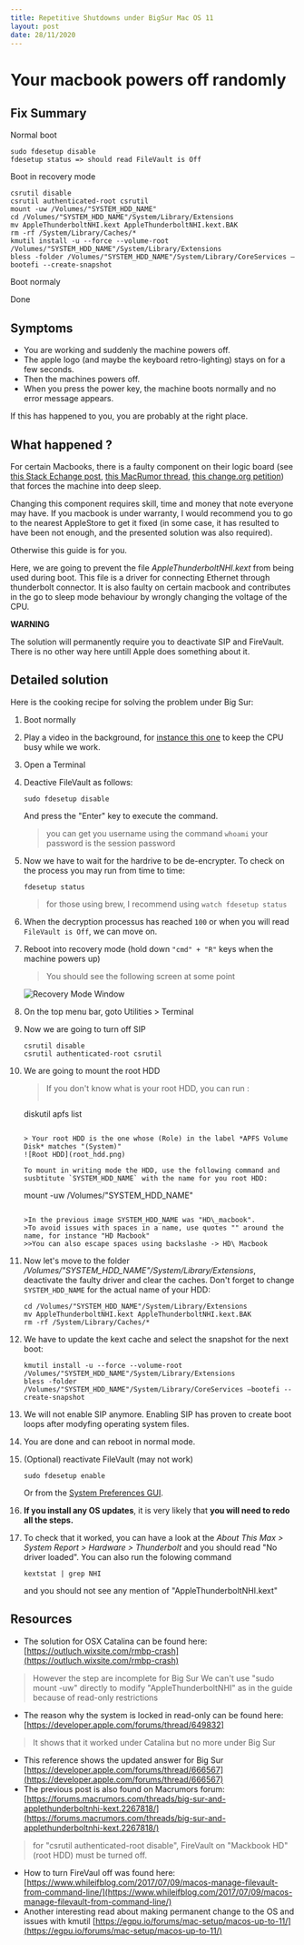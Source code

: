 ```yaml
---
title: Repetitive Shutdowns under BigSur Mac OS 11
layout: post
date: 28/11/2020
---
```


# Your macbook powers off randomly

## Fix Summary

Normal boot
```
sudo fdesetup disable
fdesetup status => should read FileVault is Off
```
Boot in recovery mode
```
csrutil disable
csrutil authenticated-root csrutil
mount -uw /Volumes/"SYSTEM_HDD_NAME"
cd /Volumes/"SYSTEM_HDD_NAME"/System/Library/Extensions
mv AppleThunderboltNHI.kext AppleThunderboltNHI.kext.BAK
rm -rf /System/Library/Caches/*
kmutil install -u --force --volume-root /Volumes/"SYSTEM_HDD_NAME"/System/Library/Extensions
bless -folder /Volumes/"SYSTEM_HDD_NAME"/System/Library/CoreServices —bootefi --create-snapshot
```

Boot normaly

Done

## Symptoms

- You are working and suddenly the machine powers off. 
- The apple logo (and maybe the keyboard retro-lighting) stays on for a few seconds. 
- Then the machines powers off.
- When you press the power key, the machine boots normally and no error message appears.

If this has happened to you, you are probably at the right place.

## What happened ?


For certain Macbooks, there is a faulty component on their logic board (see [this Stack Echange post](https://apple.stackexchange.com/questions/306714/macbook-pro-15-retina-mid-2014-random-shutdowns), [this MacRumor thread](https://forums.macrumors.com/threads/help-updated-to-macos-10-12-4-mbp-randomly-shuts-off.2039446/page-6), [this change.org petition](https://www.change.org/p/apple-admit-to-the-problem-of-macbooks-randomly-shutting-down-and-recall)) that forces the machine into deep sleep.

Changing this component requires skill, time and money that note everyone may have. If you macbook is under warranty, I would recommend you to go to the nearest AppleStore to get it fixed (in some case, it has resulted to have been not enough, and the presented solution was also required).

Otherwise this guide is for you.

Here, we are going to prevent the file *AppleThunderboltNHI.kext* from being used during boot. This file is a driver for connecting Ethernet through thunderbolt connector. It is also faulty on certain macbook and contributes in the go to sleep mode behaviour by wrongly changing the voltage of the CPU.

**WARNING**

The solution will permanently require you to deactivate SIP and FireVault. There is no other way here untill Apple does something about it.


## Detailed solution

Here is the cooking recipe for solving the problem under Big Sur:

1. Boot normally

2. Play a video in the background, for [instance this one](https://www.youtube.com/watch?v=GEZhD3J89ZE) to keep the CPU busy while we work.

3. Open a Terminal

4. Deactive FileVault as follows:
	```
	sudo fdesetup disable
	```

	And press the "Enter" key to execute the command.

	> you can get you username using the command
	> `whoami`
	> your password is the session password

5. Now we have to wait for the hardrive to be de-encrypter. To check on the process you may run from time to time:

	```
	fdesetup status
	```

	> for those using brew, I recommend using `watch fdesetup status`

6. When the decryption processus has reached `100` or when you will read `FileVault is Off`, we can move on.

7. Reboot into recovery mode (hold down `"cmd" + "R"` keys when the machine powers up)

	> You should see the following screen at some point

	![Recovery Mode Window](recovery_mode_window.png)

8. On the top menu bar, goto Utilities > Terminal

9. Now we are going to turn off SIP
	```
	csrutil disable
	csrutil authenticated-root csrutil
	```

10. We are going to mount the root HDD

	> If you don't know what is your root HDD, you can run :
	> ```
	diskutil apfs list
	```

	> Your root HDD is the one whose (Role) in the label *APFS Volume Disk* matches "(System)"
	![Root HDD](root_hdd.png)

	To mount in writing mode the HDD, use the following command and susbtitute `SYSTEM_HDD_NAME` with the name for you root HDD:
	```
	mount -uw /Volumes/"SYSTEM_HDD_NAME"
	```

	>In the previous image SYSTEM_HDD_NAME was "HD\_macbook".
	>To avoid issues with spaces in a name, use quotes "" around the name, for instance "HD Macbook"
	>>You can also escape spaces using backslashe -> HD\ Macbook

11. Now let's move to the folder */Volumes/"SYSTEM_HDD_NAME"/System/Library/Extensions*, deactivate the faulty driver and clear the caches.
	Don't forget to change `SYSTEM_HDD_NAME` for the actual name of your HDD:

	```
	cd /Volumes/"SYSTEM_HDD_NAME"/System/Library/Extensions
	mv AppleThunderboltNHI.kext AppleThunderboltNHI.kext.BAK
	rm -rf /System/Library/Caches/*
	```

12. We have to update the kext cache and select the snapshot for the next boot:
	```
	kmutil install -u --force --volume-root /Volumes/"SYSTEM_HDD_NAME"/System/Library/Extensions
	bless -folder /Volumes/"SYSTEM_HDD_NAME"/System/Library/CoreServices —bootefi --create-snapshot
	```

13. We will not enable SIP anymore. Enabling SIP has proven to create boot loops after modyfing operating system files.

14. You are done and can reboot in normal mode.

15. (Optional) reactivate FileVault (may not work)

	```
	sudo fdesetup enable
	```

	Or from the [System Preferences GUI](https://support.apple.com/fr-fr/HT204837).

16. **If you install any OS updates**, it is very likely that **you will need to redo all the steps.**

17. To check that it worked, you can have a look at the *About This Max > System Report > Hardware > Thunderbolt* and you should read "No driver loaded". You can also run the folowing command

	```
	kextstat | grep NHI
	```

	and you should not see any mention of "AppleThunderboltNHI.kext"

## Resources

- The solution for OSX Catalina can be found here:
[https://outluch.wixsite.com/rmbp-crash](https://outluch.wixsite.com/rmbp-crash)
> However the step are incomplete for Big Sur
> We can't use "sudo mount -uw" directly to modify "AppleThunderboltNHI" as in the guide because of read-only restrictions
- The reason why the system is locked in read-only can be found here:
[https://developer.apple.com/forums/thread/649832]
> It shows that it worked under Catalina but no more under Big Sur
- This reference shows the updated answer for Big Sur
[https://developer.apple.com/forums/thread/666567](https://developer.apple.com/forums/thread/666567)
- The previous post is also found on Macrumors forum: [https://forums.macrumors.com/threads/big-sur-and-applethunderboltnhi-kext.2267818/](https://forums.macrumors.com/threads/big-sur-and-applethunderboltnhi-kext.2267818/)
> for "csrutil authenticated-root disable", FireVault on "Mackbook HD" (root HDD) must be turned off.
- How to turn FireVaul off was found here: 
[https://www.whileifblog.com/2017/07/09/macos-manage-filevault-from-command-line/](https://www.whileifblog.com/2017/07/09/macos-manage-filevault-from-command-line/)
- Another interesting read about making permanent change to the OS and issues with kmutil
[https://egpu.io/forums/mac-setup/macos-up-to-11/](https://egpu.io/forums/mac-setup/macos-up-to-11/)